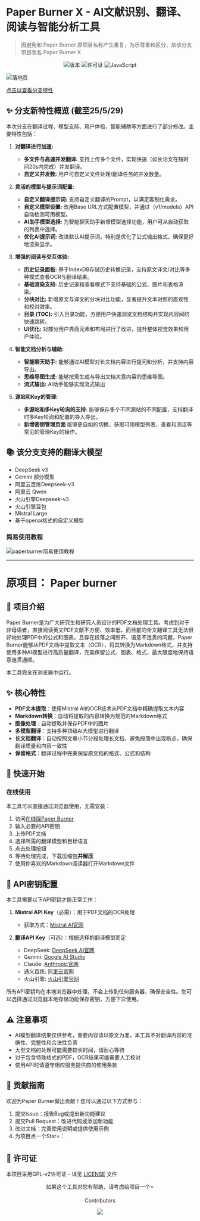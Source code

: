
# Paper Burner X - AI文献识别、翻译、阅读与智能分析工具 
> 因避免和 Paper Burner 原项目名称产生重复，为示尊重和区分，故该分支项目改名 Paper Burner X
<div align="center">
  <img src="https://img.shields.io/badge/版本-1.0.0-blue.svg" alt="版本">
  <img src="https://img.shields.io/badge/License-GPL_v2-blue.svg" alt="许可证">
  <img src="https://img.shields.io/badge/Pure-JavaScript-yellow.svg" alt="JavaScript">
</div>

![落地页](https://github.com/user-attachments/assets/3caa09e5-0a50-458b-8af6-bfafcce688f0)

[点击以查看分支特性](https://paperburner.viwoplus.site/views/landing/landing-page.html)

## ✨ 分支新特性概览 (截至25/5/29)

本次分支在翻译过程、模型支持、用户体验、智能辅助等方面进行了部分修改。主要特性包括：

1.  **对翻译进行加速:**
    *   **多文件与高速并发翻译:** 支持上传多个文件，实现快速（如长论文在短时间20s内完成）并发翻译。
    *   **自定义并发数:** 用户可自定义文件处理/翻译任务的并发数量。

2.  **灵活的模型与提示词配置:**
    *   **自定义翻译提示词:** 支持自定义翻译的Prompt，以满足客制化需求。
    *   **自定义模型设置:** 改用Base URL方式配置模型，并通过（v1/models）API自动检测可用模型。
    *   **AI助手模型选择:** 为智能聊天助手新增模型选择功能，用户可从自动获取的列表中选择。
    *   **优化AI提示词:** 改进默认AI提示词，特别是优化了公式输出格式，确保更好地渲染显示。

3.  **增强的阅读与交互体验:**
    *   **历史记录面板:** 基于IndexDB存储历史转换记录，支持原文译文/对比等多种模式查看OCR与翻译结果。
    *   **基础渲染支持:** 历史记录和查看模式下支持基础的公式、图片和表格渲染。
    *   **分块对比:** 新增原文与译文的分块对比功能，显著提升文本对照的直观性和校对效率。
    *   **目录 (TOC):** 引入目录功能，方便用户快速浏览文档结构并实现内容间的快速跳转。
    *   **UI优化:** 对部分用户界面元素和布局进行了改进，提升整体视觉效果和用户体验。

4.  **智能文档分析与辅助:**
    *   **智能聊天助手:** 能够通过AI模型对长文档内容进行提问和分析，并支持内容导出。
    *   **思维导图生成:** 能够按需生成与导出文档大意内容的思维导图。
    *   **流式输出:** AI助手能够实现流式输出

5.  **源站和Key的管理:**
    *   **多源站和多Key轮询的支持:** 能够保存多个不同源站的不同配置，支持翻译时多Key轮询和配置的导入导出。
    *   **新增密钥管理页面** 能够更自如的切换、获取可用模型列表、查看和测活等常见的管理Key的操作。

## 📚 该分支支持的翻译大模型

  - DeepSeek v3
  - Gemini 部分模型
  - 阿里云百炼Deepseek-v3
  - 阿里云 Qwen
  - 火山引擎Deepseek-v3
  - 火山引擎豆包
  - Mistral Large
  - 基于openai格式的自定义模型


### 简易使用教程
![paperburner简易使用教程](https://github.com/user-attachments/assets/14576277-a301-4d95-9e32-3f6e489afaac)

---
# 原项目： Paper burner

## 📝 项目介绍

Paper Burner是为广大研究生和研究人员设计的PDF文档处理工具。考虑到对于非母语者，直接阅读英文PDF文献不方便、效率低，而目前的全文翻译工具无法很好地处理PDF中的公式和图表，且存在段落之间断开、语意不连贯的问题，Paper Burner能够从PDF文档中提取文本（OCR），将其转换为Markdown格式，并支持使用多种AI模型进行高质量翻译，完美保留公式、图表、格式，最大限度地保持语意连贯通顺。

本工具完全在浏览器中运行。

## ✨ 核心特性

- **PDF文本提取**：使用Mistral AI的OCR技术从PDF文档中精确提取文本内容
- **Markdown转换**：自动将提取的内容转换为规范的Markdown格式
- **图像处理**：自动提取并保存PDF中的图片
- **多模型翻译**：支持多种顶级AI大模型进行翻译
- **长文档翻译**：自动按照文章小节分段处理长文档，避免段落中出现断点，确保翻译质量和内容一致性
- **保留格式**：翻译过程中完美保留原文档的格式、公式和结构 


## 🚀 快速开始

### 在线使用

本工具可以直接通过浏览器使用，无需安装：

1. 访问[在线版Paper Burner](https://baoyu.space/paper-burner/)
2. 输入必要的API密钥
3. 上传PDF文档
4. 选择所需的翻译模型和目标语言
5. 点击处理按钮
6. 等待处理完成，下载压缩包**并解压**
7. 使用你喜欢的Markdown阅读器打开Markdown文件


## 🔑 API密钥配置

本工具需要以下API密钥才能正常工作：

1. **Mistral API Key**（必需）：用于PDF文档的OCR处理
   - 获取方式：[Mistral AI官网](https://mistral.ai/)

2. **翻译API Key**（可选）：根据选择的翻译模型而定
   - DeepSeek: [DeepSeek AI官网](https://deepseek.com/)
   - Gemini: [Google AI Studio](https://makersuite.google.com/)
   - Claude: [Anthropic官网](https://www.anthropic.com/)
   - 通义百炼: [阿里云官网](https://www.aliyun.com/)
   - 火山引擎: [火山引擎官网](https://www.volcengine.com/)

所有API密钥均在本地浏览器中处理，不会上传到任何服务器，确保安全性。您可以选择通过浏览器本地存储功能保存密钥，方便下次使用。


## ⚠️ 注意事项

- AI模型翻译结果仅供参考，重要内容请以原文为准，本工具不对翻译内容的准确性、完整性和合法性负责
- 大型文档的处理可能需要较长时间，请耐心等待
- 对于包含特殊格式的PDF，OCR结果可能需要人工校对
- 使用API时请遵守相应服务提供商的使用条款

## 🤝 贡献指南

欢迎为Paper Burner做出贡献！您可以通过以下方式参与：

1. 提交Issue：报告Bug或提出新功能建议
2. 提交Pull Request：改进代码或添加新功能
3. 改进文档：完善使用说明或提供使用示例
4. 为项目点一个Star⭐：

## 📄 许可证

本项目采用GPL-v2许可证 - 详见 [LICENSE](LICENSE) 文件


<div align="center">
  <p>如果这个工具对您有帮助，请考虑给项目一个⭐</p>
  <p>Contributors</p>
  <a href="https://github.com/feather-2/paper-burner/graphs/contributors">
    <img src="https://contrib.rocks/image?repo=feather-2/paper-burner" />
  </a>
</div>
